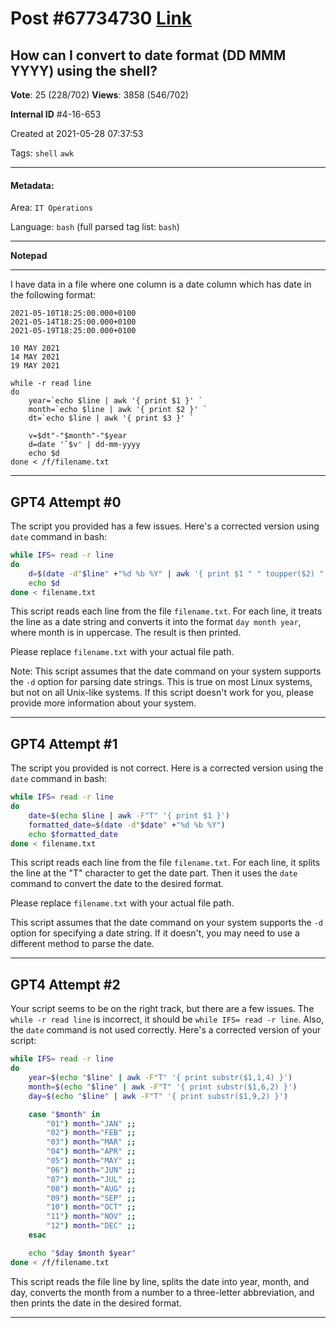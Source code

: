 
# Post \#67734730 [Link](https://stackoverflow.com/questions/67734730/)

## How can I convert to date format (DD MMM YYYY) using the shell?

**Vote**: 25 (228/702) **Views**: 3858 (546/702) 

**Internal ID** \#4-16-653

Created at 2021-05-28 07:37:53

Tags: `shell` `awk`

----------

#### Metadata:

Area: `IT Operations`

Language: `bash` (full parsed tag list: `bash`)

----------

**Notepad**


----------

I have data in a file where one column is a date column which has date in the following format:
```
2021-05-10T18:25:00.000+0100
2021-05-14T18:25:00.000+0100
2021-05-19T18:25:00.000+0100
```


```
10 MAY 2021
14 MAY 2021
19 MAY 2021
```


```
while -r read line
do
    year=`echo $line | awk '{ print $1 }' `
    month=`echo $line | awk '{ print $2 }' `
    dt=`echo $line | awk '{ print $3 }' `

    v=$dt"-"$month"-"$year
    d=date '`$v' | dd-mm-yyyy
    echo $d
done < /f/filename.txt
```



----------
        
## GPT4 Attempt \#0

The script you provided has a few issues. Here's a corrected version using `date` command in bash:

```bash
while IFS= read -r line
do
    d=$(date -d"$line" +"%d %b %Y" | awk '{ print $1 " " toupper($2) " " $3 }')
    echo $d
done < filename.txt
```

This script reads each line from the file `filename.txt`. For each line, it treats the line as a date string and converts it into the format `day month year`, where month is in uppercase. The result is then printed.

Please replace `filename.txt` with your actual file path.

Note: This script assumes that the date command on your system supports the `-d` option for parsing date strings. This is true on most Linux systems, but not on all Unix-like systems. If this script doesn't work for you, please provide more information about your system.

--------

## GPT4 Attempt \#1

The script you provided is not correct. Here is a corrected version using the `date` command in bash:

```bash
while IFS= read -r line
do
    date=$(echo $line | awk -F"T" '{ print $1 }')
    formatted_date=$(date -d"$date" +"%d %b %Y")
    echo $formatted_date
done < filename.txt
```

This script reads each line from the file `filename.txt`. For each line, it splits the line at the "T" character to get the date part. Then it uses the `date` command to convert the date to the desired format.

Please replace `filename.txt` with your actual file path.

This script assumes that the date command on your system supports the `-d` option for specifying a date string. If it doesn't, you may need to use a different method to parse the date.

--------

## GPT4 Attempt \#2

Your script seems to be on the right track, but there are a few issues. The `while -r read line` is incorrect, it should be `while IFS= read -r line`. Also, the `date` command is not used correctly. Here's a corrected version of your script:

```bash
while IFS= read -r line
do
    year=$(echo "$line" | awk -F"T" '{ print substr($1,1,4) }')
    month=$(echo "$line" | awk -F"T" '{ print substr($1,6,2) }')
    day=$(echo "$line" | awk -F"T" '{ print substr($1,9,2) }')

    case "$month" in
        "01") month="JAN" ;;
        "02") month="FEB" ;;
        "03") month="MAR" ;;
        "04") month="APR" ;;
        "05") month="MAY" ;;
        "06") month="JUN" ;;
        "07") month="JUL" ;;
        "08") month="AUG" ;;
        "09") month="SEP" ;;
        "10") month="OCT" ;;
        "11") month="NOV" ;;
        "12") month="DEC" ;;
    esac

    echo "$day $month $year"
done < /f/filename.txt
```

This script reads the file line by line, splits the date into year, month, and day, converts the month from a number to a three-letter abbreviation, and then prints the date in the desired format.

--------
